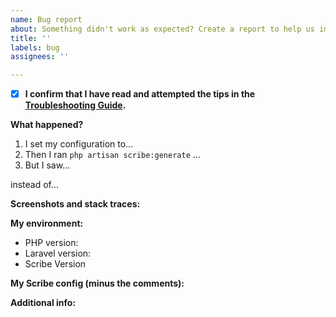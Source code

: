 ```yaml
---
name: Bug report
about: Something didn't work as expected? Create a report to help us improve.
title: ''
labels: bug
assignees: ''

---
```


- [x] **I confirm that I have read and attempted the tips in the [Troubleshooting Guide](https://scribe.readthedocs.io/en/latest/troubleshooting.html).**

**What happened?**
1. I set my configuration to...
2. Then I ran `php artisan scribe:generate` ...
3. But I saw...

instead of...


**Screenshots and stack traces:**


**My environment:**
 - PHP version: 
 - Laravel version:
 - Scribe Version

**My Scribe config (minus the comments):**

**Additional info:**
